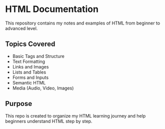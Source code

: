# HTML Documentation  

This repository contains my notes and examples of HTML from beginner to advanced level.  

## Topics Covered
- Basic Tags and Structure  
- Text Formatting  
- Links and Images  
- Lists and Tables  
- Forms and Inputs  
- Semantic HTML  
- Media (Audio, Video, Images)  

## Purpose
This repo is created to organize my HTML learning journey and help beginners understand HTML step by step.
